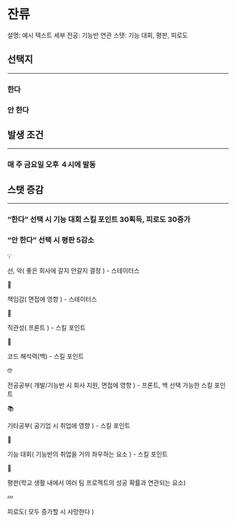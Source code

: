 # 잔류

설명: 예시 텍스트
세부 전공: 기능반
연관 스탯: 기능 대회, 평판, 피로도

## 선택지

---

### 한다

### 안 한다

## 발생 조건

---

### 매 주 금요일 오후 ４시에 발동

## 스탯 증감

---

### “한다” 선택 시 기능 대회 스킬 포인트 30획득, 피로도 30증가

### “안 한다” 선택 시 평판 5감소

<aside>
💡

선, 악( 좋은 회사에 갈지 안갈지 결정 ) - 스테이터스

</aside>

<aside>
📖

책임감( 면접에 영향 ) - 스테이터스

</aside>

<aside>
👀

직관성( 프론트 ) - 스킬 포인트

</aside>

<aside>
👀

코드 해석력(백) - 스킬 포인트

</aside>

<aside>
🤓

전공공부( 개발/기능반 시 회사 지원, 면접에 영향 ) - 프론트, 백 선택 가능한 스킬 포인트

</aside>

<aside>
📚

기타공부( 공기업 시 취업에 영향 ) - 스킬 포인트

</aside>

<aside>
👀

기능 대회( 기능반의 취업을 거의 좌우하는 요소 ) - 스킬 포인트

</aside>

<aside>
👀

평판(학교 생활 내에서 여러 팀 프로젝트의 성공 확률과 연관되는 요소)

</aside>

<aside>
💤

피로도( 모두 증가할 시 사망한다 )

</aside>
